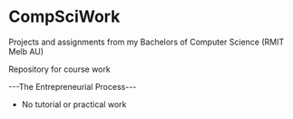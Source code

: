 # CompSciWork
Projects and assignments from my Bachelors of Computer Science (RMIT Melb AU)

Repository for course work

---The Entrepreneurial Process---

- No tutorial or practical work